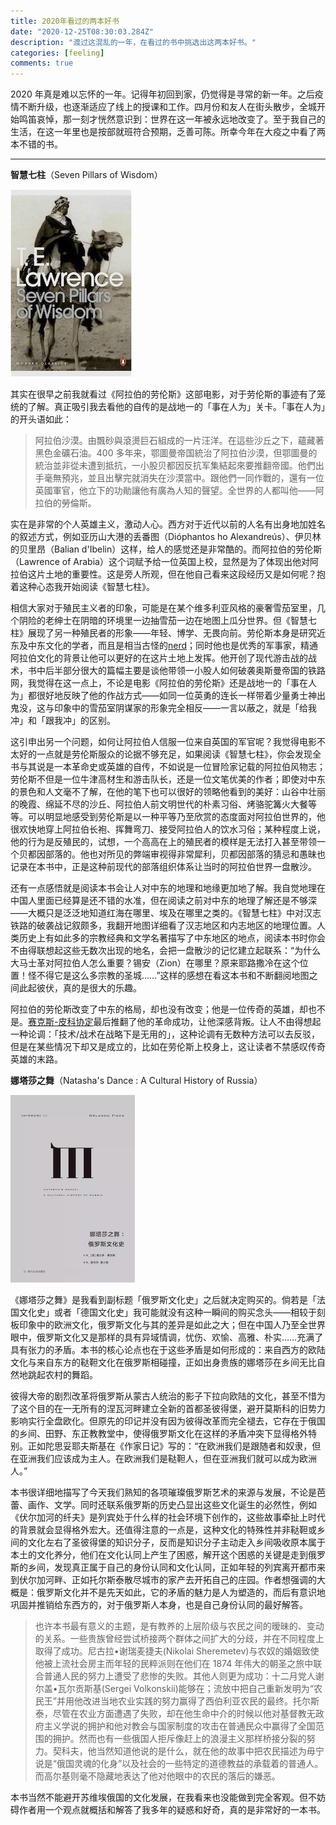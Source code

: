 ```yaml
---
title: 2020年看过的两本好书
date: "2020-12-25T08:30:03.284Z"
description: "渡过这混乱的一年，在看过的书中挑选出这两本好书。"
categories: [feeling]
comments: true
---
```


2020 年真是难以忘怀的一年。记得年初回到家，仍觉得是寻常的新一年。之后疫情不断升级，也逐渐适应了线上的授课和工作。四月份和友人在街头散步，全城开始鸣笛哀悼，那一刻才恍然意识到：世界在这一年被永远地改变了。至于我自己的生活，在这一年里也是按部就班符合预期，乏善可陈。所幸今年在大疫之中看了两本不错的书。

---

**智慧七柱**（Seven Pillars of Wisdom）

![智慧七柱](seven-pillars.jpg)

其实在很早之前我就看过《阿拉伯的劳伦斯》这部电影，对于劳伦斯的事迹有了笼统的了解。真正吸引我去看他的自传的是战地一的「事在人为」关卡。「事在人为」的开头语如此：

> 阿拉伯沙漠。由飄砂與滾燙巨石組成的一片汪洋。在這些沙丘之下，蘊藏著黑色金礦石油。400 多年来，鄂圖曼帝国統治了阿拉伯沙漠，但鄂圖曼的統治並非從未遭到抵抗，一小股贝都因反抗军集結起來要推翻帝國。他們出手毫無預兆，並且出擊完就消失在沙漠當中。跟他們一同作戰的，還有一位英國軍官，他立下的功勛讓他有廣為人知的聲望。全世界的人都叫他——阿拉伯的勞倫斯。

实在是非常的个人英雄主义，激动人心。西方对于近代以前的人名有出身地加姓名的叙述方式，例如亚历山大港的丢番图（Dióphantos ho Alexandreús）、伊贝林的贝里昂（Balian d'Ibelin）这样，给人的感觉还是非常酷的。而阿拉伯的劳伦斯（Lawrence of Arabia）这个词赋予给一位英国上校，显然是为了体现出他对阿拉伯这片土地的重要性。这是旁人所观，但在他自己看来这段经历又是如何呢？抱着这种心态我开始阅读《智慧七柱》。

相信大家对于殖民主义者的印象，可能是在某个维多利亚风格的豪奢雪茄室里，几个阴险的老绅士在阴暗的环境里一边抽雪茄一边在地图上瓜分世界。但《智慧七柱》展现了另一种殖民者的形象——年轻、博学、无畏向前。劳伦斯本身是研究近东及中东文化的学者，而且是相当古怪的[nerd](https://en.wikipedia.org/wiki/Nerd)；同时他也是优秀的军事家，精通阿拉伯文化的背景让他可以更好的在这片土地上发挥。他开创了现代游击战的战术，书中后半部分很大的篇幅主要是谈他带领一小股人如何破袭奥斯曼帝国的铁路网，我觉得在这一点上，不论是电影《阿拉伯的劳伦斯》还是战地一的「事在人为」都很好地反映了他的作战方式——如同一位英勇的连长一样带着少量勇士神出鬼没，这与印象中的雪茄室阴谋家的形象完全相反——一言以蔽之，就是「给我冲」和「跟我冲」的区别。

这引申出另一个问题，如何让阿拉伯人信服一位来自英国的军官呢？我觉得电影不太好的一点就是劳伦斯服众的论据不够充足，如果阅读《智慧七柱》，你会发现全书与其说是一本革命史或英雄的自传，不如说是一位冒险家记载的阿拉伯风物志；劳伦斯不但是一位牛津高材生和游击队长，还是一位文笔优美的作者；即使对中东的景色和人文毫不了解，在他的笔下也可以很好的领略他看到的美好：山谷中壮丽的晚霞、绵延不尽的沙丘、阿拉伯人前文明世代的朴素习俗、烤骆驼篝火大餐等等。可以明显地感受到劳伦斯是以一种平等乃至欣赏的态度面对阿拉伯世界的，他很欢快地穿上阿拉伯长袍、挥舞弯刀、接受阿拉伯人的饮水习俗；某种程度上说，他的行为是反殖民的，试想，一个高高在上的殖民者的模样是无法打入甚至带领一个贝都因部落的。他也对所见的弊端审视得非常犀利，贝都因部落的猜忌和愚昧也记录在本书中，正是这种前现代的部落组织体系让当时的阿拉伯世界一盘散沙。

还有一点感悟就是阅读本书会让人对中东的地理和地缘更加地了解。我自觉地理在中国人里面已经算是还不错的水准，但在阅读之前对中东的地理了解还是不够深——大概只是泛泛地知道红海在哪里、埃及在哪里之类的。《智慧七柱》中对汉志铁路的破袭战记叙颇多，我翻开地图详细看了汉志地区和内志地区的地理位置。人类历史上有如此多的宗教经典和文学名著描写了中东地区的地点，阅读本书时你会不由得联想起这些无数次出现的地名，会把一盘散沙的记忆建立起联系：“为什么大马士革对阿拉伯人怎么重要？锡安（Zion）在哪里？原来耶路撒冷在这个位置！怪不得它是这么多宗教的圣城……”这样的感想在看这本书和不断翻阅地图之间此起彼伏，真的是很大的乐趣。

阿拉伯的劳伦斯改变了中东的格局，却也没有改变；他是一位传奇的英雄，却也不是。[赛克斯-皮科协定](https://en.wikipedia.org/wiki/Sykes%E2%80%93Picot_Agreement)最后推翻了他的革命成功，让他深感背叛。让人不由得想起一种论调：「技术/战术在战略下是无用的」，这种论调有无数种方法可以去反驳，但是在某些情况下却又是成立的，比如在劳伦斯上校身上，这让读者不禁感叹传奇英雄的末路。

**娜塔莎之舞**（Natasha's Dance : A Cultural History of Russia）

![娜塔莎之舞](natashasdance.jpg)

《娜塔莎之舞》是我看到副标题「俄罗斯文化史」之后就决定购买的。倘若是「法国文化史」或者「德国文化史」我可能就没有这种一瞬间的购买念头——相较于刻板印象中的欧洲文化，俄罗斯文化与其的差异是如此之大；但在中国人乃至全世界眼中，俄罗斯文化又是那样的具有异域情调，忧伤、欢愉、高雅、朴实……充满了具有张力的矛盾。本书的核心论点也在于这些矛盾是如何形成的：来自西方的欧陆文化与来自东方的鞑靼文化在俄罗斯相碰撞，正如出身贵族的娜塔莎在乡间无比自然地跳起农村的舞蹈。

彼得大帝的剧烈改革将俄罗斯从蒙古人统治的影子下拉向欧陆的文化，甚至不惜为了这个目的在一无所有的涅瓦河畔建立全新的首都圣彼得堡，避开莫斯科的旧势力影响实行全盘欧化。但原先的印记并没有因为彼得改革而完全褪去，它存在于俄国的乡间、田野、东正教教堂中，使得俄罗斯文化在这样的矛盾冲突下显得格外特别。正如陀思妥耶夫斯基在《作家日记》写的：“在欧洲我们是跟随者和奴隶，但在亚洲我们应该成为主人。在欧洲我们是鞑靼人，但在亚洲我们就可以成为欧洲人。”

本书很详细地描写了今天我们熟知的各项璀璨俄罗斯艺术的来源与发展，不论是芭蕾、画作、文学。同时还联系俄罗斯的历史凸显出这些文化诞生的必然性，例如《伏尔加河的纤夫》是列宾处于什么样的社会环境下创作的，这些故事牵扯上时代的背景就会显得格外宏大。还值得注意的一点是，这种文化的特殊性并非鞑靼或乡间的文化左右了圣彼得堡的知识分子，反而是知识分子主动走入乡间吸收原本属于本土的文化养分，他们在文化认同上产生了困惑，解开这个困惑的关键是走到俄罗斯的乡间，发现真正属于自己的身份认同和文化认同，正如年轻的列宾离开都市来到伏尔加河畔、正如托尔斯泰散尽城市的家产去开拓自己的庄园。作者想强调的大概是：俄罗斯文化并不是先天如此，它的矛盾的魅力是人为塑造的，而后有意识地巩固并推销给东西方的，对于俄罗斯人本身，也是自己身份认同的最好解答。

> 也许本书最有意义的主题，是有教养的上层阶级与农民之间的暧昧的、变动的关系。一些贵族曾经尝试桥接两个群体之间扩大的分歧，并在不同程度上取得了成功。尼古拉•谢瑞麦捷夫(Nikolai Sheremetev)与农奴的婚姻致使他被上流社会房主而年轻的民粹派则在他们在 1874 年伟大的朝圣之旅中联合普通人民的努力上遭受了悲惨的失败。其他人则更为成功：十二月党人谢尔盖•瓦尔贡斯基(Sergei Volkonskii)能够在；流放中把自己重新发明为“农民王”并用他改进当地农业实践的努力赢得了西伯利亚农民的最终。托尔斯泰，尽管在农业方面遭遇了失败，却在他生命中介的时候以他对基督教无政府主义学说的拥护和他对教会与国家制度的攻击在普通民众中赢得了全国范围的拥护。然而也有一些俄国人拒斥像赶上的浪漫主义那样桥接分裂的努力。契科夫，他当然知道他说的是什么，就在他的故事中把农民描述为毋宁说是“俄国灵魂的化身”以及社会的一些特定的道德教益的承载着的普通人。而高尔基则毫不隐藏地表达了他对他眼中的农民的落后的嫌恶。

本书当然不能避开苏维埃俄国的文化发展，在我看来也没能做到完全客观。但不妨碍作者用一个观点就概括和解答了我多年的疑惑和好奇，真的是非常好的一本书。
